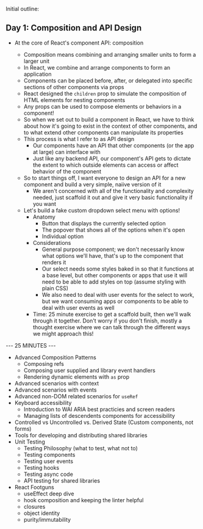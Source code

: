 Initial outline:

## Day 1: Composition and API Design

- At the core of React's component API: composition

  - Composition means combining and arranging smaller units to form a larger unit
  - In React, we combine and arrange components to form an application
  - Components can be placed before, after, or delegated into specific sections of other components via props
  - React designed the `children` prop to simulate the composition of HTML elements for nesting components
  - Any props can be used to compose elements or behaviors in a component!
  - So when we set out to build a component in React, we have to think about how it's going to exist in the context of other components, and to what extend other components can manipulate its properties
  - This process is what I refer to as API design
    - Our components have an API that other components (or the app at large) can interface with
    - Just like any backend API, our component's API gets to dictate the extent to which outside elements can access or affect behavior of the component
  - So to start things off, I want everyone to design an API for a new component and build a very simple, naiive version of it
    - We aren't concerned with all of the functionality and complexity needed, just scaffold it out and give it very basic functionality if you want
  - Let's build a fake custom dropdown select menu with options!
    - Anatomy
      - Button that displays the currently selected option
      - The popover that shows all of the options when it's open
      - Individual option
    - Considerations
      - General purpose component; we don't necessarily know what options we'll have, that's up to the component that renders it
      - Our select needs some styles baked in so that it functions at a base level, but other components or apps that use it will need to be able to add styles on top (assume styling with plain CSS)
      - We also need to deal with user events for the select to work, but we want consuming apps or components to be able to deal with user events as well
    - Time: 25 minute exercise to get a scaffold built, then we'll walk through it together. Don't worry if you don't finish, mostly a thought exercise where we can talk through the different ways we might approach this!

--- 25 MINUTES ---

- Advanced Composition Patterns
  - Composing refs
  - Composing user supplied and library event handlers
  - Rendering dynamic elements with `as` prop
- Advanced scenarios with context
- Advanced scenarios with events
- Advanced non-DOM related scenarios for `useRef`
- Keyboard accessibility
  - Introduction to WAI ARIA best practicies and screen readers
  - Managing lists of descendents components for accessibility
- Controlled vs Uncontrolled vs. Derived State (Custom components, not forms)
- Tools for developing and distributing shared libraries
- Unit Testing
  - Testing Philosophy (what to test, what not to)
  - Testing components
  - Testing user events
  - Testing hooks
  - Testing async code
  - API testing for shared libraries
- React Footguns
  - useEffect deep dive
  - hook composition and keeping the linter helpful
  - closures
  - object identity
  - purity/immutability
